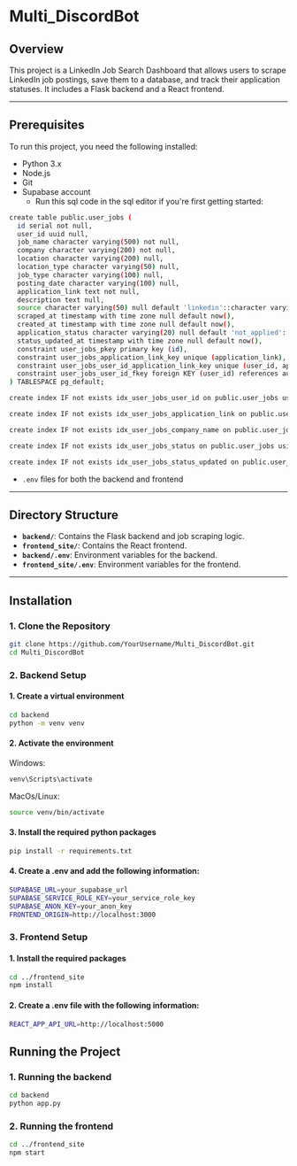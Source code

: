 # Multi_DiscordBot

## Overview
This project is a LinkedIn Job Search Dashboard that allows users to scrape LinkedIn job postings, save them to a database, and track their application statuses. It includes a Flask backend and a React frontend.

---

## Prerequisites
To run this project, you need the following installed:
- Python 3.x
- Node.js
- Git
- Supabase account
  - Run this sql code in the sql editor if you're first getting started:
```bash
create table public.user_jobs (
  id serial not null,
  user_id uuid null,
  job_name character varying(500) not null,
  company character varying(200) not null,
  location character varying(200) null,
  location_type character varying(50) null,
  job_type character varying(100) null,
  posting_date character varying(100) null,
  application_link text not null,
  description text null,
  source character varying(50) null default 'linkedin'::character varying,
  scraped_at timestamp with time zone null default now(),
  created_at timestamp with time zone null default now(),
  application_status character varying(20) null default 'not_applied'::character varying,
  status_updated_at timestamp with time zone null default now(),
  constraint user_jobs_pkey primary key (id),
  constraint user_jobs_application_link_key unique (application_link),
  constraint user_jobs_user_id_application_link_key unique (user_id, application_link),
  constraint user_jobs_user_id_fkey foreign KEY (user_id) references auth.users (id) on delete CASCADE
) TABLESPACE pg_default;

create index IF not exists idx_user_jobs_user_id on public.user_jobs using btree (user_id) TABLESPACE pg_default;

create index IF not exists idx_user_jobs_application_link on public.user_jobs using btree (application_link) TABLESPACE pg_default;

create index IF not exists idx_user_jobs_company_name on public.user_jobs using btree (company, job_name) TABLESPACE pg_default;

create index IF not exists idx_user_jobs_status on public.user_jobs using btree (application_status) TABLESPACE pg_default;

create index IF not exists idx_user_jobs_status_updated on public.user_jobs using btree (status_updated_at) TABLESPACE pg_default;
```
    
- `.env` files for both the backend and frontend

---

## Directory Structure
- **`backend/`**: Contains the Flask backend and job scraping logic.
- **`frontend_site/`**: Contains the React frontend.
- **`backend/.env`**: Environment variables for the backend.
- **`frontend_site/.env`**: Environment variables for the frontend.

---

## Installation

### 1. Clone the Repository
```bash
git clone https://github.com/YourUsername/Multi_DiscordBot.git
cd Multi_DiscordBot
```
### 2. Backend Setup
#### 1. Create a virtual environment
```bash
cd backend
python -m venv venv
```
#### 2. Activate the environment
Windows:
```bash
venv\Scripts\activate
```
MacOs/Linux:
```bash
source venv/bin/activate
```
#### 3. Install the required python packages
```bash
pip install -r requirements.txt
```
#### 4. Create a .env and add the following information:
```bash
SUPABASE_URL=your_supabase_url
SUPABASE_SERVICE_ROLE_KEY=your_service_role_key
SUPABASE_ANON_KEY=your_anon_key
FRONTEND_ORIGIN=http://localhost:3000
```
### 3. Frontend Setup
#### 1. Install the required packages
```bash
cd ../frontend_site
npm install
```
#### 2. Create a .env file with the following information:
```bash
REACT_APP_API_URL=http://localhost:5000
```

## Running the Project
### 1. Running the backend
```bash
cd backend
python app.py
```
### 2. Running the frontend
```bash
cd ../frontend_site
npm start
```
